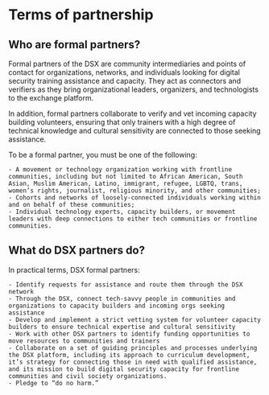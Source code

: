 # Terms of partnership

## Who are formal partners?
Formal partners of the DSX are community intermediaries and points of contact for organizations, networks, and individuals looking for digital security training assistance and capacity. They act as connectors and verifiers as they bring  organizational leaders, organizers, and technologists to the exchange platform. 

In addition, formal partners collaborate to verify and vet incoming capacity building volunteers, ensuring that only trainers with a high degree of technical knowledge and cultural sensitivity are connected to those seeking assistance. 

To be a formal partner, you must be one of the following: 

	- A movement or technology organization working with frontline communities, including but not limited to African American, South Asian, Muslim American, Latino, immigrant, refugee, LGBTQ, trans, women’s rights, journalist, religious minority, and other communities; 
	- Cohorts and networks of loosely-connected individuals working within and on behalf of these communities; 
	- Individual technology experts, capacity builders, or movement leaders with deep connections to either tech communities or frontline communities. 

## What do DSX partners do? 
In practical terms, DSX formal partners: 

	- Identify requests for assistance and route them through the DSX network 
	- Through the DSX, connect tech-savvy people in communities and organizations to capacity builders and incoming orgs seeking assistance
	- Develop and implement a strict vetting system for volunteer capacity builders to ensure technical expertise and cultural sensitivity 
	- Work with other DSX partners to identify funding opportunities to move resources to communities and trainers
	- Collaborate on a set of guiding principles and processes underlying the DSX platform, including its approach to curriculum development, it’s strategy for connecting those in need with qualified assistance, and its mission to build digital security capacity for frontline communities and civil society organizations.  
	- Pledge to “do no harm.”